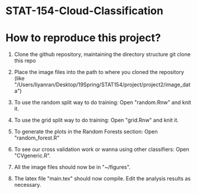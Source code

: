 # STAT-154-Cloud-Classification

How to reproduce this project?
=======================================

1) Clone the github repository, maintaining the directory structure 
   git clone this repo

2) Place the image files into the path to where you cloned the repository 
   (like "/Users/liyanran/Desktop/19Spring/STAT154/project/project2/image_data")

3) To use the random split way to do training:
   Open "random.Rnw" and knit it.
   
4) To use the grid split way to do training:
   Open "grid.Rnw" and knit it.

5) To generate the plots in the Random Forests section:
   Open "random_forest.R"
   
6) To see our cross validation work or wanna using other classifiers:
   Open "CVgeneric.R".

7) All the image files should now be in "~/figures".  
   
8) The latex file "main.tex" should now compile.  Edit the analysis results as necessary. 
